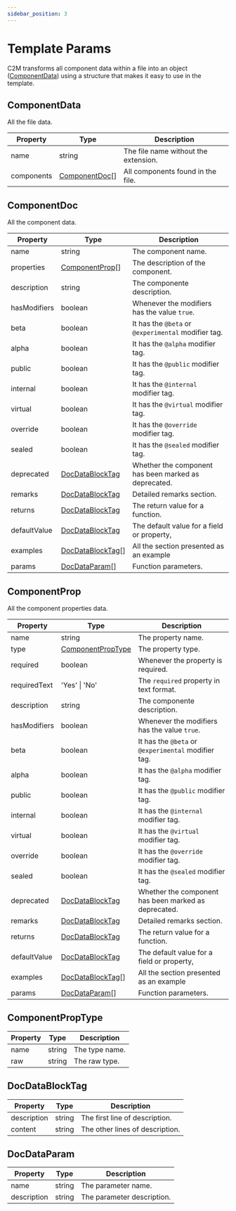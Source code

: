 ```yaml
---
sidebar_position: 3
---
```


# Template Params

C2M transforms all component data within a file into an object ([ComponentData](#componentdata)) using a structure that makes it easy to use in the template.

## ComponentData

All the file data.

| Property   | Type                            | Description                          |
| ---------- | ------------------------------- | ------------------------------------ |
| name       | string                          | The file name without the extension. |
| components | [ComponentDoc](#componentdoc)[] | All components found in the file.    |

## ComponentDoc

All the component data.

| Property     | Type                                  | Description                                          |
| ------------ | ------------------------------------- | ---------------------------------------------------- |
| name         | string                                | The component name.                                  |
| properties   | [ComponentProp](#componentprop)[]     | The description of the component.                    |
| description  | string                                | The componente description.                          |
| hasModifiers | boolean                               | Whenever the modifiers has the value `true`.         |
| beta         | boolean                               | It has the `@beta` or `@experimental` modifier tag.  |
| alpha        | boolean                               | It has the `@alpha` modifier tag.                    |
| public       | boolean                               | It has the `@public` modifier tag.                   |
| internal     | boolean                               | It has the `@internal` modifier tag.                 |
| virtual      | boolean                               | It has the `@virtual` modifier tag.                  |
| override     | boolean                               | It has the `@override` modifier tag.                 |
| sealed       | boolean                               | It has the `@sealed` modifier tag.                   |
| deprecated   | [DocDataBlockTag](#docdatablocktag)   | Whether the component has been marked as deprecated. |
| remarks      | [DocDataBlockTag](#docdatablocktag)   | Detailed remarks section.                            |
| returns      | [DocDataBlockTag](#docdatablocktag)   | The return value for a function.                     |
| defaultValue | [DocDataBlockTag](#docdatablocktag)   | The default value for a field or property,           |
| examples     | [DocDataBlockTag](#docdatablocktag)[] | All the section presented as an example              |
| params       | [DocDataParam](#docdataparam)[]       | Function parameters.                                 |

## ComponentProp

All the component properties data.

| Property     | Type                                    | Description                                          |
| ------------ | --------------------------------------- | ---------------------------------------------------- |
| name         | string                                  | The property name.                                   |
| type         | [ComponentPropType](#componentproptype) | The property type.                                   |
| required     | boolean                                 | Whenever the property is required.                   |
| requiredText | 'Yes' \| 'No'                           | The `required` property in text format.              |
| description  | string                                  | The componente description.                          |
| hasModifiers | boolean                                 | Whenever the modifiers has the value `true`.         |
| beta         | boolean                                 | It has the `@beta` or `@experimental` modifier tag.  |
| alpha        | boolean                                 | It has the `@alpha` modifier tag.                    |
| public       | boolean                                 | It has the `@public` modifier tag.                   |
| internal     | boolean                                 | It has the `@internal` modifier tag.                 |
| virtual      | boolean                                 | It has the `@virtual` modifier tag.                  |
| override     | boolean                                 | It has the `@override` modifier tag.                 |
| sealed       | boolean                                 | It has the `@sealed` modifier tag.                   |
| deprecated   | [DocDataBlockTag](#docdatablocktag)     | Whether the component has been marked as deprecated. |
| remarks      | [DocDataBlockTag](#docdatablocktag)     | Detailed remarks section.                            |
| returns      | [DocDataBlockTag](#docdatablocktag)     | The return value for a function.                     |
| defaultValue | [DocDataBlockTag](#docdatablocktag)     | The default value for a field or property,           |
| examples     | [DocDataBlockTag](#docdatablocktag)[]   | All the section presented as an example              |
| params       | [DocDataParam](#docdataparam)[]         | Function parameters.                                 |

## ComponentPropType

| Property | Type   | Description    |
| -------- | ------ | -------------- |
| name     | string | The type name. |
| raw      | string | The raw type.  |

## DocDataBlockTag

| Property    | Type   | Description                     |
| ----------- | ------ | ------------------------------- |
| description | string | The first line of description.  |
| content     | string | The other lines of description. |

## DocDataParam

| Property    | Type   | Description                |
| ----------- | ------ | -------------------------- |
| name        | string | The parameter name.        |
| description | string | The parameter description. |
